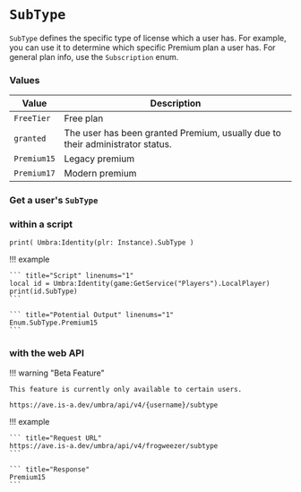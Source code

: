 # `SubType`

`SubType` defines the specific type of license which a user has. For example, you can use it to determine which specific Premium plan a user has. For general plan info, use the `Subscription` enum.

### Values

|Value|Description|
|---|---|
|`FreeTier`|Free plan|
|`granted`|The user has been granted Premium, usually due to their administrator status.|
|`Premium15`|Legacy premium|
|`Premium17`|Modern premium|

### Get a user's `SubType`

### within a script

```
print( Umbra:Identity(plr: Instance).SubType )
```

!!! example

    ``` title="Script" linenums="1"
    local id = Umbra:Identity(game:GetService("Players").LocalPlayer)
    print(id.SubType)
    ```

    ``` title="Potential Output" linenums="1"
    Enum.SubType.Premium15
    ```

### with the web API

!!! warning "Beta Feature"

    This feature is currently only available to certain users.

```
https://ave.is-a.dev/umbra/api/v4/{username}/subtype
```

!!! example

    ``` title="Request URL"
    https://ave.is-a.dev/umbra/api/v4/frogweezer/subtype
    ```

    ``` title="Response"
    Premium15
    ```